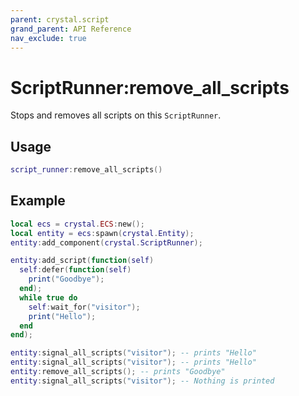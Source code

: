 ```yaml
---
parent: crystal.script
grand_parent: API Reference
nav_exclude: true
---
```


# ScriptRunner:remove_all_scripts

Stops and removes all scripts on this `ScriptRunner`.

## Usage

```lua
script_runner:remove_all_scripts()
```

## Example

```lua
local ecs = crystal.ECS:new();
local entity = ecs:spawn(crystal.Entity);
entity:add_component(crystal.ScriptRunner);

entity:add_script(function(self)
  self:defer(function(self)
    print("Goodbye");
  end);
  while true do
    self:wait_for("visitor");
    print("Hello");
  end
end);

entity:signal_all_scripts("visitor"); -- prints "Hello"
entity:signal_all_scripts("visitor"); -- prints "Hello"
entity:remove_all_scripts(); -- prints "Goodbye"
entity:signal_all_scripts("visitor"); -- Nothing is printed
```
